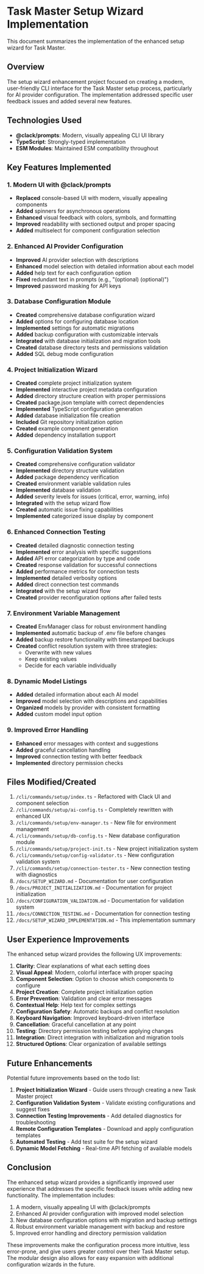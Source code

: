 # Task Master Setup Wizard Implementation

This document summarizes the implementation of the enhanced setup wizard for Task Master.

## Overview

The setup wizard enhancement project focused on creating a modern, user-friendly CLI interface for the Task Master setup process, particularly for AI provider configuration. The implementation addressed specific user feedback issues and added several new features.

## Technologies Used

- **@clack/prompts**: Modern, visually appealing CLI UI library
- **TypeScript**: Strongly-typed implementation
- **ESM Modules**: Maintained ESM compatibility throughout

## Key Features Implemented

### 1. Modern UI with @clack/prompts

- **Replaced** console-based UI with modern, visually appealing components
- **Added** spinners for asynchronous operations
- **Enhanced** visual feedback with colors, symbols, and formatting
- **Improved** readability with sectioned output and proper spacing
- **Added** multiselect for component configuration selection

### 2. Enhanced AI Provider Configuration

- **Improved** AI provider selection with descriptions
- **Enhanced** model selection with detailed information about each model
- **Added** help text for each configuration option
- **Fixed** redundant text in prompts (e.g., "(optional) (optional)")
- **Improved** password masking for API keys

### 3. Database Configuration Module

- **Created** comprehensive database configuration wizard
- **Added** options for configuring database location
- **Implemented** settings for automatic migrations
- **Added** backup configuration with customizable intervals
- **Integrated** with database initialization and migration tools
- **Created** database directory tests and permissions validation
- **Added** SQL debug mode configuration

### 4. Project Initialization Wizard

- **Created** complete project initialization system
- **Implemented** interactive project metadata configuration
- **Added** directory structure creation with proper permissions
- **Created** package.json template with correct dependencies
- **Implemented** TypeScript configuration generation
- **Added** database initialization file creation
- **Included** Git repository initialization option
- **Created** example component generation
- **Added** dependency installation support

### 5. Configuration Validation System

- **Created** comprehensive configuration validator
- **Implemented** directory structure validation
- **Added** package dependency verification
- **Created** environment variable validation rules
- **Implemented** database validation
- **Added** severity levels for issues (critical, error, warning, info)
- **Integrated** with the setup wizard flow
- **Created** automatic issue fixing capabilities
- **Implemented** categorized issue display by component

### 6. Enhanced Connection Testing

- **Created** detailed diagnostic connection testing
- **Implemented** error analysis with specific suggestions
- **Added** API error categorization by type and code
- **Created** response validation for successful connections
- **Added** performance metrics for connection tests
- **Implemented** detailed verbosity options
- **Added** direct connection test commands
- **Integrated** with the setup wizard flow
- **Created** provider reconfiguration options after failed tests

### 7. Environment Variable Management

- **Created** EnvManager class for robust environment handling
- **Implemented** automatic backup of .env file before changes
- **Added** backup restore functionality with timestamped backups
- **Created** conflict resolution system with three strategies:
  - Overwrite with new values
  - Keep existing values
  - Decide for each variable individually

### 8. Dynamic Model Listings

- **Added** detailed information about each AI model
- **Improved** model selection with descriptions and capabilities
- **Organized** models by provider with consistent formatting
- **Added** custom model input option

### 9. Improved Error Handling

- **Enhanced** error messages with context and suggestions
- **Added** graceful cancellation handling
- **Improved** connection testing with better feedback
- **Implemented** directory permission checks

## Files Modified/Created

1. `/cli/commands/setup/index.ts` - Refactored with Clack UI and component selection
2. `/cli/commands/setup/ai-config.ts` - Completely rewritten with enhanced UX
3. `/cli/commands/setup/env-manager.ts` - New file for environment management
4. `/cli/commands/setup/db-config.ts` - New database configuration module
5. `/cli/commands/setup/project-init.ts` - New project initialization system
6. `/cli/commands/setup/config-validator.ts` - New configuration validation system
7. `/cli/commands/setup/connection-tester.ts` - New connection testing with diagnostics
8. `/docs/SETUP_WIZARD.md` - Documentation for user configuration
9. `/docs/PROJECT_INITIALIZATION.md` - Documentation for project initialization
10. `/docs/CONFIGURATION_VALIDATION.md` - Documentation for validation system
11. `/docs/CONNECTION_TESTING.md` - Documentation for connection testing
12. `/docs/SETUP_WIZARD_IMPLEMENTATION.md` - This implementation summary

## User Experience Improvements

The enhanced setup wizard provides the following UX improvements:

1. **Clarity**: Clear explanations of what each setting does
2. **Visual Appeal**: Modern, colorful interface with proper spacing
3. **Component Selection**: Option to choose which components to configure
4. **Project Creation**: Complete project initialization option
5. **Error Prevention**: Validation and clear error messages
6. **Contextual Help**: Help text for complex settings
7. **Configuration Safety**: Automatic backups and conflict resolution
8. **Keyboard Navigation**: Improved keyboard-driven interface
9. **Cancellation**: Graceful cancellation at any point
10. **Testing**: Directory permission testing before applying changes
11. **Integration**: Direct integration with initialization and migration tools
12. **Structured Options**: Clear organization of available settings

## Future Enhancements

Potential future improvements based on the todo list:

1. **Project Initialization Wizard** - Guide users through creating a new Task Master project
2. **Configuration Validation System** - Validate existing configurations and suggest fixes
3. **Connection Testing Improvements** - Add detailed diagnostics for troubleshooting
4. **Remote Configuration Templates** - Download and apply configuration templates
5. **Automated Testing** - Add test suite for the setup wizard
6. **Dynamic Model Fetching** - Real-time API fetching of available models

## Conclusion

The enhanced setup wizard provides a significantly improved user experience that addresses the specific feedback issues while adding new functionality. The implementation includes:

1. A modern, visually appealing UI with @clack/prompts
2. Enhanced AI provider configuration with improved model selection
3. New database configuration options with migration and backup settings
4. Robust environment variable management with backup and restore
5. Improved error handling and directory permission validation

These improvements make the configuration process more intuitive, less error-prone, and give users greater control over their Task Master setup. The modular design also allows for easy expansion with additional configuration wizards in the future.